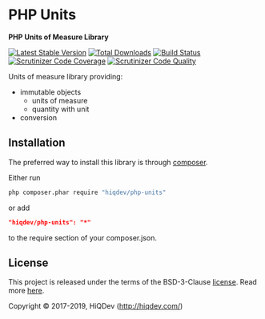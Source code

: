 # PHP Units

**PHP Units of Measure Library**

[![Latest Stable Version](https://poser.pugx.org/hiqdev/php-units/v/stable)](https://packagist.org/packages/hiqdev/php-units)
[![Total Downloads](https://poser.pugx.org/hiqdev/php-units/downloads)](https://packagist.org/packages/hiqdev/php-units)
[![Build Status](https://img.shields.io/travis/hiqdev/php-units.svg)](https://travis-ci.org/hiqdev/php-units)
[![Scrutinizer Code Coverage](https://img.shields.io/scrutinizer/coverage/g/hiqdev/php-units.svg)](https://scrutinizer-ci.com/g/hiqdev/php-units/)
[![Scrutinizer Code Quality](https://img.shields.io/scrutinizer/g/hiqdev/php-units.svg)](https://scrutinizer-ci.com/g/hiqdev/php-units/)

Units of measure library providing:

- immutable objects
    - units of measure
    - quantity with unit
- conversion

## Installation

The preferred way to install this library is through [composer](http://getcomposer.org/download/).

Either run

```sh
php composer.phar require "hiqdev/php-units"
```

or add

```json
"hiqdev/php-units": "*"
```

to the require section of your composer.json.

## License

This project is released under the terms of the BSD-3-Clause [license](LICENSE).
Read more [here](http://choosealicense.com/licenses/bsd-3-clause).

Copyright © 2017-2019, HiQDev (http://hiqdev.com/)
